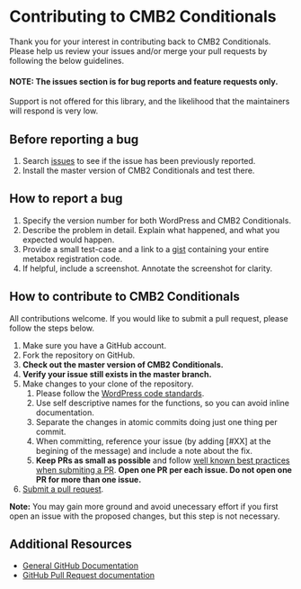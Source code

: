 # Contributing to CMB2 Conditionals

Thank you for your interest in contributing back to CMB2 Conditionals. Please help us review your issues and/or merge your pull requests by following the below guidelines.

#### NOTE: The issues section is for bug reports and feature requests only.
Support is not offered for this library, and the likelihood that the maintainers will respond is very low.

Before reporting a bug
---
1. Search [issues](https://github.com/jcchavezs/cmb2-conditionals/issues) to see if the issue has been previously reported.
2. Install the master version of CMB2 Conditionals and test there.


How to report a bug
---
1. Specify the version number for both WordPress and CMB2 Conditionals.
3. Describe the problem in detail. Explain what happened, and what you expected would happen.
4. Provide a small test-case and a link to a [gist](https://gist.github.com/) containing your entire metabox registration code.
5. If helpful, include a screenshot. Annotate the screenshot for clarity.


How to contribute to CMB2 Conditionals
---
All contributions welcome. If you would like to submit a pull request, please follow the steps below.

1. Make sure you have a GitHub account.
2. Fork the repository on GitHub.
3. **Check out the master version of CMB2 Conditionals.**
4. **Verify your issue still exists in the master branch.**
5. Make changes to your clone of the repository.
	1. Please follow the [WordPress code standards](https://make.wordpress.org/core/handbook/coding-standards).
	2. Use self descriptive names for the functions, so you can avoid inline documentation.
	3. Separate the changes in atomic commits doing just one thing per commit.
	4. When committing, reference your issue (by adding [#XX] at the begining of the message) and include a note about the fix.
	5. **Keep PRs as small as possible** and follow [well known best practices when submiting a PR](http://blog.ploeh.dk/2015/01/15/10-tips-for-better-pull-requests/). **Open one PR per each issue. Do not open one PR for more than one issue.**
6. [Submit a pull request](https://help.github.com/articles/creating-a-pull-request/).

**Note:** You may gain more ground and avoid unecessary effort if you first open an issue with the proposed changes, but this step is not necessary.

Additional Resources
---

* [General GitHub Documentation](http://help.github.com/)
* [GitHub Pull Request documentation](http://help.github.com/send-pull-requests/)
